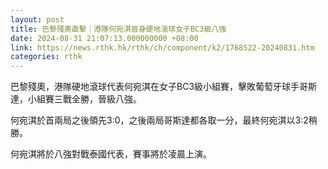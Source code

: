 ```yaml
---
layout: post
title: 巴黎殘奧直擊｜港隊何宛淇晉身硬地滾球女子BC3級八強
date: 2024-08-31 21:07:13.000000000 +08:00
link: https://news.rthk.hk/rthk/ch/component/k2/1768522-20240831.htm
categories: rthk
---
```


巴黎殘奧，港隊硬地滾球代表何宛淇在女子BC3級小組賽，擊敗葡萄牙球手哥斯達，小組賽三戰全勝，晉級八強。

何宛淇於首兩局之後領先3:0，之後兩局哥斯達都各取一分，最終何宛淇以3:2稍勝。

何宛淇將於八強對戰泰國代表，賽事將於凌晨上演。
